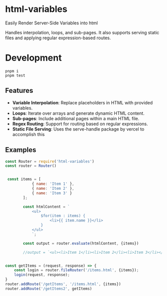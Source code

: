 # html-variables

Easily Render Server-Side Variables into html

Handles interpolation, loops, and sub-pages. It also supports serving static files and applying regular expression-based routes.

# Development
`pnpm i`  
`pnpm test`

## Features
- **Variable Interpolation**: Replace placeholders in HTML with provided variables.
- **Loops**: Iterate over arrays and generate dynamic HTML content.
- **Sub-pages**: Include additional pages within a main HTML file.
- **Regex Routing**: Support for routing based on regular expressions.
- **Static File Serving**: Uses the serve-handle package by vercel to accomplish this

## Examples

```javascript
const Router = require('html-variables')
const router = Router()


 const items = [
            { name: 'Item 1' },
            { name: 'Item 2' },
            { name: 'Item 3' }
        ];

        const htmlContent = `
            <ul>
                $for(item : items) {
                    <li>{{ item.name }}</li>
                }
            </ul>
            `;

        const output = router.evaluate(htmlContent, {items})

        //output = `<ul><li>Item 1</li><li>Item 2</li><li>Item 3</li></ul>`


const getItems = (request, response) => {
    const login = router.fileRouter('/items.html', {items});
    login(request, response);
}
router.addRoute('/getItems', '/items.html', {items})
router.addRoute('/getItems2', getItems)

```
